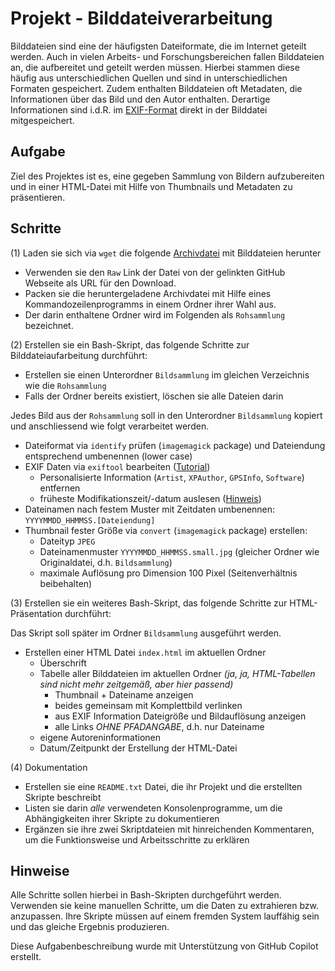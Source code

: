 
# Projekt - Bilddateiverarbeitung

Bilddateien sind eine der häufigsten Dateiformate, die im Internet geteilt werden.
Auch in vielen Arbeits- und Forschungsbereichen fallen Bilddateien an, die aufbereitet und geteilt werden müssen.
Hierbei stammen diese häufig aus unterschiedlichen Quellen und sind in unterschiedlichen Formaten gespeichert.
Zudem enthalten Bilddateien oft Metadaten, die Informationen über das Bild und den Autor enthalten.
Derartige Informationen sind i.d.R. im [EXIF-Format](https://de.wikipedia.org/wiki/Exchangeable_Image_File_Format) direkt in der Bilddatei mitgespeichert.


## Aufgabe

Ziel des Projektes ist es, eine gegeben Sammlung von Bildern aufzubereiten und in einer HTML-Datei mit Hilfe von Thumbnails und Metadaten zu präsentieren.


## Schritte

(1) Laden sie sich via `wget` die folgende [Archivdatei](Bilddaten.tar.gz) mit Bilddateien herunter 

- Verwenden sie den `Raw` Link der Datei von der gelinkten GitHub Webseite als URL für den Download.
- Packen sie die heruntergeladene Archivdatei mit Hilfe eines Kommandozeilenprogramms in einem Ordner ihrer Wahl aus.
- Der darin enthaltene Ordner wird im Folgenden als `Rohsammlung` bezeichnet.

(2) Erstellen sie ein Bash-Skript, das folgende Schritte zur Bilddateiaufarbeitung durchführt:

- Erstellen sie einen Unterordner `Bildsammlung` im gleichen Verzeichnis wie die `Rohsammlung`
- Falls der Ordner bereits existiert, löschen sie alle Dateien darin

Jedes Bild aus der `Rohsammlung` soll in den Unterordner `Bildsammlung` kopiert und anschliessend wie folgt verarbeitet werden.

- Dateiformat via `identify` prüfen (`imagemagick` package) und Dateiendung entsprechend umbenennen (lower case)
- EXIF Daten via `exiftool` bearbeiten ([Tutorial](https://www.baeldung.com/linux/exif-data-read-change))
  - Personalisierte Information (`Artist`, `XPAuthor`, `GPSInfo`, `Software`) entfernen
  - früheste Modifikationszeit/-datum auslesen  ([Hinweis](https://unix.stackexchange.com/questions/84381/how-to-compare-two-dates-in-a-shell))
- Dateinamen nach festem Muster mit Zeitdaten umbenennen: `YYYYMMDD_HHMMSS.[Dateiendung]`
- Thumbnail fester Größe via `convert` (`imagemagick` package) erstellen:
  - Dateityp `JPEG`
  - Dateinamenmuster `YYYYMMDD_HHMMSS.small.jpg` (gleicher Ordner wie Originaldatei, d.h. `Bildsammlung`)
  - maximale Auflösung pro Dimension 100 Pixel (Seitenverhältnis beibehalten)

(3) Erstellen sie ein weiteres Bash-Skript, das folgende Schritte zur HTML-Präsentation durchführt:

Das Skript soll später im Ordner `Bildsammlung` ausgeführt werden.

- Erstellen einer HTML Datei `index.html` im aktuellen Ordner
  - Überschrift
  - Tabelle aller Bilddateien im aktuellen Ordner *(ja, ja, HTML-Tabellen sind nicht mehr zeitgemäß, aber hier passend)*
    - Thumbnail + Dateiname anzeigen
    - beides gemeinsam mit Komplettbild verlinken
    - aus EXIF Information Dateigröße und Bildauflösung anzeigen
    - alle Links *OHNE PFADANGABE*, d.h. nur Dateiname
  - eigene Autoreninformationen
  - Datum/Zeitpunkt der Erstellung der HTML-Datei

(4) Dokumentation

- Erstellen sie eine `README.txt` Datei, die ihr Projekt und die erstellten Skripte beschreibt
- Listen sie darin *alle* verwendeten Konsolenprogramme, um die Abhängigkeiten ihrer Skripte zu dokumentieren
- Ergänzen sie ihre zwei Skriptdateien mit hinreichenden Kommentaren, um die Funktionsweise und Arbeitsschritte zu erklären


## Hinweise

Alle Schritte sollen hierbei in Bash-Skripten durchgeführt werden.
Verwenden sie keine manuellen Schritte, um die Daten zu extrahieren bzw. anzupassen.
Ihre Skripte müssen auf einem fremden System lauffähig sein und das gleiche Ergebnis produzieren.


Diese Aufgabenbeschreibung wurde mit Unterstützung von GitHub Copilot erstellt.
